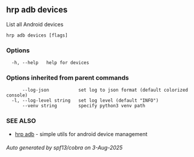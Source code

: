 ## hrp adb devices

List all Android devices

```
hrp adb devices [flags]
```

### Options

```
  -h, --help   help for devices
```

### Options inherited from parent commands

```
      --log-json           set log to json format (default colorized console)
  -l, --log-level string   set log level (default "INFO")
      --venv string        specify python3 venv path
```

### SEE ALSO

* [hrp adb](hrp_adb.md)	 - simple utils for android device management

###### Auto generated by spf13/cobra on 3-Aug-2025
